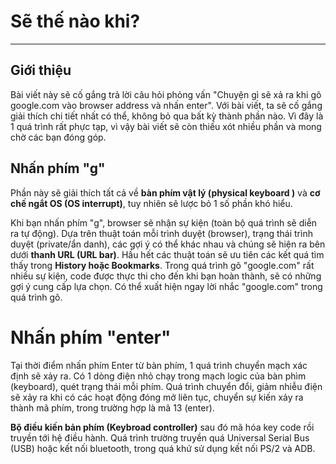# Sẽ thế nào khi?
---
## Giới thiệu
Bài viết này sẽ cố gắng trả lời câu hỏi phỏng vấn "Chuyện gì sẽ xả ra khi gõ google.com vào browser address và nhấn enter". Với bài viết, ta sẽ cố gắng giải thích chi tiết nhất có thể, không bỏ qua bất kỳ thành phần nào.
Vì đây là 1 quá trình rất phực tạp, vì vậy bài viết sẽ còn thiếu xót nhiều phần và mong chờ các bạn đóng góp.

## Nhấn phím "g"
Phần này sẽ giải thích tất cả về __bàn phím vật lý (physical keyboard )__ và __cơ chế ngắt OS (OS interrupt)__, tuy nhiên sẽ lược bỏ 1 số phần khó hiểu.

Khi bạn nhấn phím "g", browser sẽ nhận sự kiện (toàn bộ quá trình sẽ diễn ra tự động). Dựa trên thuật toán mỗi trình duyệt (browser), trạng thái trình duyệt (private/ẩn danh), các gợi ý có thể khác nhau và chúng sẽ hiện ra bên dưới __thanh URL (URL bar)__. Hầu hết các thuật toán sẽ ưu tiên các kết quá tìm thấy trong __History hoặc Bookmarks__. Trong quá trình gõ "google.com" rất nhiều sự kiện, code được thực thi cho đến khi bạn hoàn thành, sẽ có những gợi ý cung cấp lựa chọn. Có thể xuất hiện ngay lời nhắc "google.com" trong quá trình gõ.

# Nhấn phím "enter"
Tại thời điểm nhấn phím Enter từ bàn phím, 1 quá trình chuyển mạch xác định sẽ xảy ra. Có 1 dòng điện nhỏ chạy trong mạch logic của bàn phìm (keyboard), quét trạng thái mỗi phím. Quá trình chuyển đổi, giảm nhiễu điện sẽ xảy ra khi có các hoạt động đóng mở liên tục, chuyển sự kiến xảy ra thành mã phím, trong trường hợp là mã 13 (enter).

__Bộ điều kiến bản phím (Keybroad controller)__ sau đó mã hóa key code rồi truyền tới hệ điều hành. Quá trình trường truyền quá Universal Serial Bus (USB) hoặc kết nối bluetooth, trong quá khứ sử dụng kết nối PS/2 và ADB.
